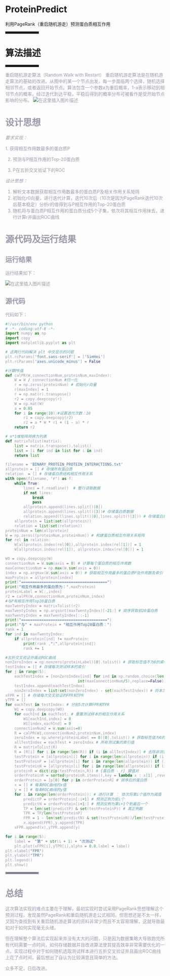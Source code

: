 # ProteinPredict
利用PageRank（重启随机游走）预测蛋白质相互作用



</font>



<hr style=" border:solid; width:100px; height:1px;" color=#000000 size=1">

# 算法描述

<font color=#999AAA ></font>

<hr style=" border:solid; width:100px; height:1px;" color=#000000 size=1">

<font color=#999AAA >重启随机游走算法（Random Walk with Restart）
重启随机游走算法是在随机游走算法的基础的改进。从图中的某一个节点出发，每一步面临两个选择，随机选择相邻节点，或者返回开始节点。算法包含一个参数a为重启概率，1-a表示移动到相邻节点的概率，经过迭代到达平稳，平稳后得到的概率分布可被看作是受开始节点影响的分布。
![在这里插入图片描述](https://img-blog.csdnimg.cn/20201027030108226.png?x-oss-process=image/watermark,type_ZmFuZ3poZW5naGVpdGk,shadow_10,text_aHR0cHM6Ly9ibG9nLmNzZG4ubmV0L2JpYmliaWJpYm9p,size_16,color_FFFFFF,t_70#pic_center)

# 设计思想
*要求实现：*

<font color=#999AAA >
  1. 获得相互作用数最多的蛋白质P
  
2.  预测与P相互作用的Top-20蛋白质
  
   3. P在五折交叉验证下的ROC
   
   *设计思想：*
1. 解析文本数据获取相互作用数最多的蛋白质P及相关作用关系矩阵
2. 初始化r0向量，进行迭代计算，迭代10次后（10次是因为PageRank迭代10次后基本稳定）分析r的值得到与P相互作用的Top-20蛋白质
3. 随机将与蛋白质P相互作用的蛋白质分成5个子集，依次将其相互作用抹去，进行计算r并画出ROC曲线

# 源代码及运行结果
## 运行结果


<font color=#999AAA >运行结果如下：
  
![在这里插入图片描述](https://img-blog.csdnimg.cn/20201027034224701.png?x-oss-process=image/watermark,type_ZmFuZ3poZW5naGVpdGk,shadow_10,text_aHR0cHM6Ly9ibG9nLmNzZG4ubmV0L2JpYmliaWJpYm9p,size_16,color_FFFFFF,t_70#pic_center)



## 源代码

<font color=#999AAA >代码如下：




```python
#!/usr/bin/env python
# -*- coding:utf-8 -*-
import numpy as np
import copy
import matplotlib.pyplot as plt

# 这两行代码解决 plt 中文显示的问题
plt.rcParams['font.sans-serif'] = ['SimHei']
plt.rcParams['axes.unicode_minus'] = False

#计算PR值
def calPR(W,connectionNum,proteinNum,maxIndex):
    W = W / connectionNum #归一化
    r = np.zeros(proteinNum) # 初始化r向量
    r[maxIndex] = 1
    r = np.mat(r).transpose()
    r2 = copy.deepcopy(r)
    W = np.mat(W)
    a = 0.85
    for i in range(10):#设置迭代次数：10
        r1 = copy.deepcopy(r2)
        r2 = a * W * r1 + (1 - a) * r
    return r2

# n*1维矩阵转换为列表
def matrixTolist(matrix):
    list = matrix.transpose().tolist()
    list = [i for ind in list for i in ind]
    return list

filename = 'BINARY_PROTEIN_PROTEIN_INTERACTIONS.txt'
allprotein = [] # 存储所有蛋白质
relation  = [] # 存储蛋白质结构相互作用关系
with open(filename, 'r') as f:
    while True:
        lines = f.readline()  # 整行读取数据
        if not lines:
            break
            pass
        allprotein.append(lines.split()[0])
        allprotein.append(lines.split()[3])# 存储蛋白质数据
        relation.append((lines.split()[0],lines.split()[3])) # 存储蛋白质结构相互作用关系
    allprotein = list(set(allprotein))
    relation = list(set(relation))
proteinNum = len(allprotein)
W = np.zeros((proteinNum,proteinNum)) # 构建蛋白质相互作用关系矩阵
for rel in relation:
    W[allprotein.index(rel[0]),allprotein.index(rel[1])] = 1
    W[allprotein.index(rel[1]), allprotein.index(rel[0])] = 1

W0 = copy.deepcopy(W)
connectionNum = W.sum(axis = 0) # 计算每个蛋白质的相互作用数
maxConnectionNum = np.max(W.sum(axis = 0))
index = np.argmax(W.sum(axis = 0)) # 获取相互作用最多的蛋白质P及作用数及索引
maxProtein = allprotein[index]
print("======================================")
print("相互作用最多的蛋白质为：",maxProtein)
proteinLabel = W[:,index]
r2 = calPR(W,connectionNum,proteinNum,index)
#与P有相互作用Top20蛋白质
maxTwentyIndex = matrixTolist(r2)
maxTwentyIndex = np.argsort(maxTwentyIndex)[-21:] # 排序获取前20蛋白质
maxTwentyIndex = maxTwentyIndex[::-1]
print("======================================")
print("与" + maxProtein + "相互作用Top20蛋白质：")
rank = 1
for ind in maxTwentyIndex:
    if allprotein[ind] != maxProtein:
        print(rank ,":",allprotein[ind])
        rank += 1

#五折交叉验证并画出ROC曲线
nonZeroIndex = np.nonzero(proteinLabel)[0].tolist() # 获取标签值不为0的索引 即正例索引值
testIndex = [] # 存储每次测试样本的索引
for j in range(5):
    eachTestIndex = [nonZeroIndex[ind] for ind in np.random.choice(len(nonZeroIndex),
                                int(maxConnectionNum/5),replace=False)] # 5次依次随机抽取正例测试样本
    testIndex.append(eachTestIndex)
    nonZeroIndex = list(set(nonZeroIndex) - set(eachTestIndex)) # 将本次随机抽取的样本删除以免测试样本重复
xFPR = [] # 存储每次交叉验证的FPR和TPR
yTPR = []
for eachTest in testIndex: # 分别5次计算FPR和TPR
    W1 = copy.deepcopy(W0)
    for eachInd in eachTest: # 重置测试样本的相互作用关系
        W1[eachInd,index] = 0
        W1[index,eachInd] = 0
    connectionNum2 = W.sum(axis=0)
    R = calPR(W1,connectionNum2,proteinNum,index)
    zeroIndex = np.where(proteinLabel == 0)[0].tolist() # 获取标签值为0的索引 即反例索引值
    allTestIndex = eachTest + zeroIndex # 所有测试集的索引值
    R = matrixTolist(R)
    R = [R[i] for i in range(len(R)) if (i in allTestIndex)] # 去除非测试集的数据
    testProtein = [allprotein[i] for i in range(len(allprotein)) if (i in allTestIndex)] # 测试集数据对应的蛋白质
    testProteinP = [allprotein[i] for i in range(len(allprotein)) if (i in eachTest)] # 正例蛋白质集
    testProteinN = [allprotein[i] for i in range(len(allprotein)) if (i in zeroIndex)] # 反例蛋白质集
    proteinR = dict(zip(testProtein,R)) # {蛋白质 - r} 键值对
    orderProteinR = sorted(proteinR.items(),key = lambda x : x[1] ,reverse=True) # 进行排序
    orderProtein = [p[0] for p in orderProteinR] # 排序后的蛋白质
    x = [] # 每条ROC曲线的x值
    y = [] # 每条ROC曲线的y值
    for i in range(len(orderProtein)): # 进行计算 ： 依次将第i个值作为阈值
        predictP = orderProtein[:i+1] # 预测正例为前i个
        predictN = orderProtein[i+1:] # 预测反例为第i+1个到最后一个
        TP = len(set(predictP) & set(testProteinP)) # 真正例数
        TPR = TP/len(testProteinP)
        FPR = 1 - len(set(predictN) & set(testProteinN))/len(testProteinN) # 假正例率 = 1 - 真反例率
        x.append(FPR),y.append(TPR)
    xFPR.append(x),yTPR.append(y)

for i in range(5):
    label =  "第" + str(i + 1) + "次测试"
    plt.plot(xFPR[i],yTPR[i],alpha = 0.8,label = label)
plt.xlabel("FPR")
plt.ylabel("TPR")
plt.legend()
plt.show()
```

<hr style=" border:solid; width:100px; height:1px;" color=#000000 size=1">

# 总结

这次算法实现的难点主要在于理解，最初实现时尝试采用PageRank思想理解这个预测过程，发现虽然PageRank和重启随机游走公式相同，但思想还是不太一样，又因为查找到有关重启随机游走算法的资料非常少而且不太容易理解，这就导致最初对于如何实现毫无头绪。

但在理解整个算法后实现起来并没有太大的问题，只是因为数据集略大导致跑完所有代码需要一点时间，如何存储数据并且改进算法使其提高效率非常需要优化的一点。实现过程中对于如何随机选取测试样本进行五折交叉验证并且画出ROC曲线上花了点时间，最后想出了自认为比较满意且简单的方法。

众多不足，日后改进。
